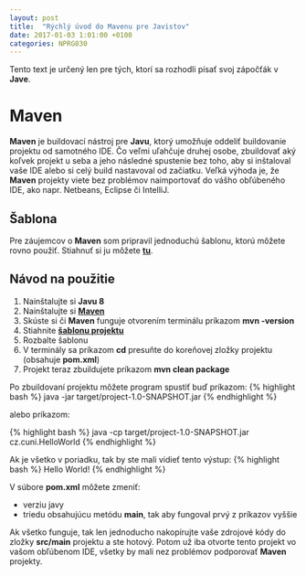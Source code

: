 ```yaml
---
layout: post
title:  "Rýchlý úvod do Mavenu pre Javistov"
date: 2017-01-03 1:01:00 +0100
categories: NPRG030
---
```


Tento text je určený len pre tých, ktorí sa rozhodli písať svoj zápočťák v **Jave**.

# Maven

**Maven** je buildovací nástroj pre **Javu**, ktorý umožňuje oddeliť buildovanie projektu od samotného IDE.
Čo veľmi uľahčuje druhej osobe, zbuildovať aký koľvek projekt u seba a
jeho následné spustenie bez toho, aby si inštaloval vaše IDE alebo si celý build nastavoval od začiatku.
Veľká výhoda je, že **Maven** projekty viete bez problémov naimportovať do vášho obľúbeného IDE, ako napr. Netbeans, Eclipse či IntelliJ.

## Šablona

Pre záujemcov o **Maven** som pripravil jednoduchú šablonu, ktorú môžete rovno použiť.
Stiahnuť si ju môžete **[tu]({{site.baseurl}}/assets/maven_projekt.zip)**.

## Návod na použitie

1. Nainštalujte si **Javu 8**
1. Nainštalujte si **[Maven](https://maven.apache.org/install.html)**
2. Skúste si či **Maven** funguje otvorením terminálu príkazom **mvn -version**
3. Stiahnite **[šablonu projektu]({{site.baseurl}}/assets/maven_projekt.zip)**
4. Rozbalte šablonu
5. V terminály sa príkazom **cd** presuňte do koreňovej zložky projektu (obsahuje **pom.xml**)
6. Projekt teraz zbuildujete príkazom **mvn clean package**

Po zbuildovaní projektu môžete program spustiť buď príkazom:
{% highlight bash %}
java -jar target/project-1.0-SNAPSHOT.jar
{% endhighlight %}

alebo príkazom:

{% highlight bash %}
java -cp target/project-1.0-SNAPSHOT.jar cz.cuni.HelloWorld
{% endhighlight %}

Ak je všetko v poriadku, tak by ste mali vidieť tento výstup:
{% highlight bash %}
Hello World!
{% endhighlight %}

V súbore **pom.xml** môžete zmeniť:

* verziu javy
* triedu obsahujúcu metódu **main**, tak aby fungoval prvý z príkazov vyššie

Ak všetko funguje, tak len jednoducho nakopírujte vaše zdrojové kódy do zložky **src/main** projektu a ste hotový.
Potom už iba otvorte tento projekt vo vašom obľúbenom IDE, všetky by mali nez problémov podporovať **Maven** projekty.
